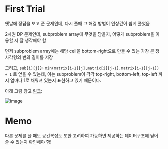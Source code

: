 # First Trial
옛날에 정답을 보고 푼 문제인데, 다시 풀때 그 해결 방법이 인상깊어 쉽게 풀었음

2차원 DP 문제인데, subproblem array에 무엇을 담을지, 어떻게 subproblem을 이용할 지 잘 생각해야 함

먼저 subproblem array에는 해당 cell을 bottom-right으로 만들 수 있는 가장 큰 정사각형의 변의 길이를 저장

그리고, `sub[i][j]`는 `min(matrix[i-1][j],matrix[i][j-1],matrix[i-1][j-1]) + 1` 로 얻을 수 있는데, 이는 subproblem이 각각 top-right, bottom-left, top-left 까지 얼마나 1로 채워져 있는지 표현하고 있기 때문이다.

아래 그림 참고 [링크](https://leetcode.com/problems/maximal-square/solutions/600149/python-thinking-process-diagrams-dp-approach/?envType=problem-list-v2&envId=oejsgvki):

![image](https://github.com/user-attachments/assets/238e9991-e45d-49cd-a295-b1939c67ef13)


# Memo
다른 문제를 풀 때도 공간복잡도 또한 고려하여 가능하면 제공하는 데이터구조에 덮어 쓸 수 있는지 확인해야 함!
